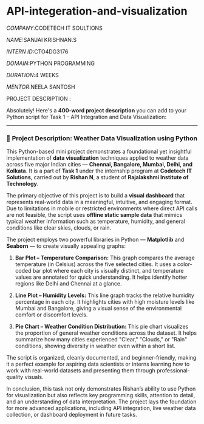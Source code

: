 # API-integeration-and-visualization

*COMPANY*:CODETECH IT SOULTIONS 

*NAME*:SANJAI KRISHNAN.S

*INTERN ID*:CTO4DG3176

*DOMAIN*:PYTHON PROGRAMMING

*DURATION*:4 WEEKS

*MENTOR*:NEELA SANTOSH

PROJECT DESCRIPTION :

Absolutely! Here's a **400-word project description** you can add to your Python script for Task 1 – API Integration and Data Visualization:

---

### 📝 **Project Description: Weather Data Visualization using Python**

This Python-based mini project demonstrates a foundational yet insightful implementation of **data visualization** techniques applied to weather data across five major Indian cities — **Chennai, Bangalore, Mumbai, Delhi, and Kolkata**. It is a part of **Task 1** under the internship program at **Codetech IT Solutions**, carried out by **Rishan N**, a student of **Rajalakshmi Institute of Technology**.

The primary objective of this project is to build a **visual dashboard** that represents real-world data in a meaningful, intuitive, and engaging format. Due to limitations in mobile or restricted environments where direct API calls are not feasible, the script uses **offline static sample data** that mimics typical weather information such as temperature, humidity, and general conditions like clear skies, clouds, or rain.

The project employs two powerful libraries in Python — **Matplotlib** and **Seaborn** — to create visually appealing graphs:

1. **Bar Plot – Temperature Comparison:**
   This graph compares the average temperature (in Celsius) across the five selected cities. It uses a color-coded bar plot where each city is visually distinct, and temperature values are annotated for quick understanding. It helps identify hotter regions like Delhi and Chennai at a glance.

2. **Line Plot – Humidity Levels:**
   This line graph tracks the relative humidity percentage in each city. It highlights cities with high moisture levels like Mumbai and Bangalore, giving a visual sense of the environmental comfort or discomfort levels.

3. **Pie Chart – Weather Condition Distribution:**
   This pie chart visualizes the proportion of general weather conditions across the dataset. It helps summarize how many cities experienced "Clear," "Clouds," or "Rain" conditions, showing diversity in weather even within a short list.

The script is organized, cleanly documented, and beginner-friendly, making it a perfect example for aspiring data scientists or interns learning how to work with real-world datasets and presenting them through professional-quality visuals.

In conclusion, this task not only demonstrates Rishan’s ability to use Python for visualization but also reflects key programming skills, attention to detail, and an understanding of data interpretation. The project lays the foundation for more advanced applications, including API integration, live weather data collection, or dashboard deployment in future tasks.




